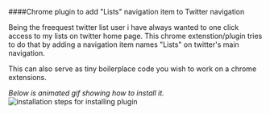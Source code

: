####Chrome plugin to add "Lists" navigation item to Twitter navigation

Being the freequest twitter list user i have always wanted to one click access to my lists on twitter home page. This chrome extenstion/plugin tries to do that by adding a navigation item names "Lists" on twitter's main navigation.

This can also serve as tiny boilerplace code you wish to work on a chrome extensions.

_Below is animated gif showing how to install it._
![installation steps for installing plugin](http://cdn.makeagif.com/media/1-02-2014/9tKTH2.gif)